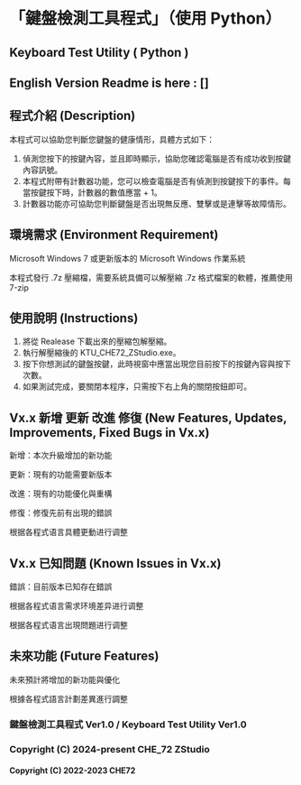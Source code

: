 # **「**鍵盤檢測工具程式**」（使用 Python）**

## Keyboard Test Utility ( Python )

## **English Version Readme is here : []**

## **程式介紹 (Description)**

本程式可以協助您判斷您鍵盤的健康情形，具體方式如下：

1. 偵測您按下的按鍵內容，並且即時顯示，協助您確認電腦是否有成功收到按鍵內容訊號。
2. 本程式附帶有計數器功能，您可以檢查電腦是否有偵測到按鍵按下的事件。每當按鍵按下時，計數器的數值應當 + 1。
3. 計數器功能亦可協助您判斷鍵盤是否出現無反應、雙擊或是連擊等故障情形。

## **環境需求 (Environment Requirement)**

Microsoft Windows 7 或更新版本的 Microsoft Windows 作業系統

本程式發行 .7z 壓縮檔，需要系統具備可以解壓縮 .7z 格式檔案的軟體，推薦使用 7-zip

## **使用說明 (Instructions)**

1. 將從 Realease 下載出來的壓縮包解壓縮。
2. 執行解壓縮後的 KTU_CHE72_ZStudio.exe。
3. 按下你想測試的鍵盤按鍵，此時視窗中應當出現您目前按下的按鍵內容與按下次數。
4. 如果測試完成，要關閉本程序，只需按下右上角的關閉按鈕即可。 

## **Vx.x 新增 更新 改進 修復 (New Features, Updates, Improvements, Fixed Bugs in Vx.x)**

新增：本次升級增加的新功能

更新：現有的功能需要新版本

改進：現有的功能優化與重構

修復：修復先前有出現的錯誤

根据各程式语言具體更動进行调整

## **Vx.x 已知問題 (Known Issues in Vx.x)**

錯誤：目前版本已知存在錯誤

根据各程式语言需求环境差异进行调整

根据各程式语言出現問題进行调整

## **未來功能 (Future Features)**

未來預計將增加的新功能與優化

根據各程式語言計劃差異進行調整

### 鍵盤檢測工具程式 **Ver1.0 /** Keyboard Test Utility **Ver1.0**

### **Copyright (C) 2024-present CHE_72 ZStudio**

#### Copyright (C) 2022-2023 CHE72
